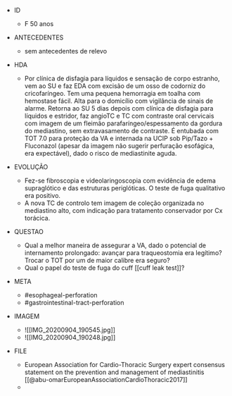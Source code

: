 - ID
	- F 50 anos
- ANTECEDENTES
	- sem antecedentes de relevo
- HDA
	- Por clínica de disfagia para líquidos e sensação de corpo estranho, vem ao SU e faz EDA com excisão de um osso de codorniz do cricofaríngeo. Tem uma pequena hemorragia em toalha com hemostase fácil. Alta para o domicílio com vigilância de sinais de alarme. Retorna ao SU 5 dias depois com clínica de disfagia para líquidos e estridor, faz angioTC e TC com contraste oral cervicais com imagem de um fleimão parafaríngeo/espessamento da gordura do mediastino, sem extravasamento de contraste. É entubada com TOT 7.0 para proteção da VA e internada na UCIP sob Pip/Tazo + Fluconazol (apesar da imagem não sugerir perfuração esofágica, era expectável), dado o risco de mediastinite aguda. 
- EVOLUÇÃO
	- Fez-se fibroscopia e videolaringoscopia com evidência de edema supraglótico e das estruturas periglóticas. O teste de fuga qualitativo era positivo. 
	- A nova TC de controlo tem imagem de coleção organizada no mediastino alto, com indicação para tratamento conservador por Cx torácica. 
- QUESTAO
	- Qual a  melhor maneira de assegurar a VA, dado o potencial de internamento prolongado: avançar para traqueostomia era legítimo? Trocar o TOT por um de maior calibre era seguro?
	- Qual o papel do teste de fuga do cuff [[cuff leak test]]?

- META
	- #esophageal-perforation 
	- #gastrointestinal-tract-perforation 
- IMAGEM
	- ![[IMG_20200904_190545.jpg]]
	- ![[IMG_20200904_190248.jpg]]
- FILE
	- European Association for Cardio-Thoracic Surgery expert consensus statement on the prevention and management of mediastinitis [[@abu-omarEuropeanAssociationCardioThoracic2017]]
	- 